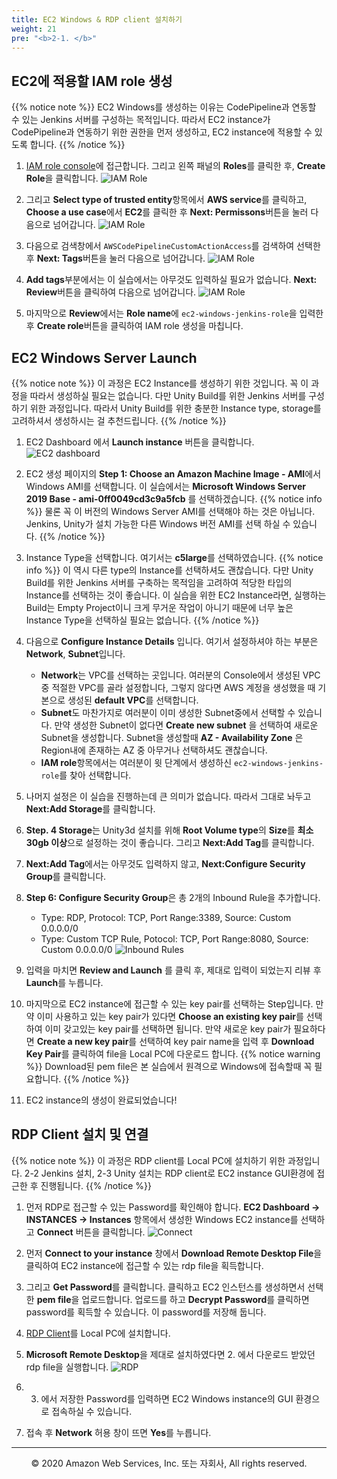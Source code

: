 ```yaml
---
title: EC2 Windows & RDP client 설치하기
weight: 21
pre: "<b>2-1. </b>"
---
```


## EC2에 적용할 IAM role 생성
{{% notice note %}}
EC2 Windows를 생성하는 이유는 CodePipeline과 연동할 수 있는 Jenkins 서버를 구성하는 목적입니다. 따라서 EC2 instance가 CodePipeline과 연동하기 위한 권한을 먼저 생성하고, EC2 instance에 적용할 수 있도록 합니다.
{{% /notice %}} 
1. [IAM role console](https://console.aws.amazon.com/iam/home)에 접근합니다. 그리고 왼쪽 패널의 **Roles**를 클릭한 후, **Create Role**을 클릭합니다.
![IAM Role](/images/ec2/createrole.png)

2. 그리고 **Select type of trusted entity**항목에서 **AWS service**를 클릭하고, **Choose a use case**에서 **EC2**를 클릭한 후 **Next: Permissons**버튼을 눌러 다음으로 넘어갑니다.
![IAM Role](/images/ec2/createec2role.png)

3. 다음으로 검색창에서 `AWSCodePipelineCustomActionAccess`를 검색하여 선택한 후 **Next: Tags**버튼을 눌러 다음으로 넘어갑니다.
![IAM Role](/images/ec2/selectpipelinerole.png)

1. **Add tags**부분에서는 이 실습에서는 아무것도 입력하실 필요가 없습니다. **Next: Review**버튼을 클릭하여 다음으로 넘어갑니다.
![IAM Role](/images/ec2/selectpipelinerole.png)

5. 마지막으로 **Review**에서는 **Role name**에 `ec2-windows-jenkins-role`을 입력한 후 **Create role**버튼을 클릭하여 IAM role 생성을 마칩니다.




## EC2 Windows Server Launch 
{{% notice note %}}
이 과정은 EC2 Instance를 생성하기 위한 것입니다. 꼭 이 과정을 따라서 생성하실 필요는 없습니다. 다만 Unity Build를 위한 Jenkins 서버를 구성하기 위한 과정입니다. 따라서 Unity Build를 위한 충분한 Instance type, storage를 고려하셔서 생성하시는 걸 추천드립니다. 
{{% /notice %}} 

1. EC2 Dashboard 에서 **Launch instance** 버튼을 클릭합니다.
![EC2 dashboard](/images/ec2/ec2dashboard.png)

2. EC2 생성 페이지의 **Step 1: Choose an Amazon Machine Image - AMI**에서 Windows AMI를 선택합니다. 이 실습에서는 **Microsoft Windows Server 2019 Base - ami-0ff0049cd3c9a5fcb** 를 선택하겠습니다.
{{% notice info %}}
물론 꼭 이 버전의 Windows Server AMI를 선택해야 하는 것은 아닙니다. Jenkins, Unity가 설치 가능한 다른 Windows 버전 AMI를 선택 하실 수 있습니다.
{{% /notice %}} 

3. Instance Type을 선택합니다. 여기서는 **c5large**를 선택하였습니다.
{{% notice info %}}
이 역시 다른 type의 Instance를 선택하셔도 괜찮습니다. 다만 Unity Build를 위한 Jenkins 서버를 구축하는 목적임을 고려하여 적당한 타입의 Instance를 선택하는 것이 좋습니다. 이 실습을 위한 EC2 Instance라면, 실행하는 Build는 Empty Project이니 크게 무거운 작업이 아니기 때문에 너무 높은 Instance Type을 선택하실 필요는 없습니다.
{{% /notice %}} 

4. 다음으로 **Configure Instance Details** 입니다. 여기서 설정하셔야 하는 부분은 **Network**, **Subnet**입니다. 
   + **Network**는 VPC를 선택하는 곳입니다. 여러분의 Console에서 생성된 VPC중 적절한 VPC를 골라 설정합니다, 그렇지 않다면 AWS 계정을 생성했을 때 기본으로 생성된 **default VPC**를 선택합니다. 
   + **Subnet**도 마찬가지로 여러분이 이미 생성한 Subnet중에서 선택할 수 있습니다. 만약 생성한 Subnet이 없다면 **Create new subnet** 을 선택하여 새로운 Subnet을 생성합니다. Subnet을 생성할때 **AZ - Availability Zone** 은 Region내에 존재하는 AZ 중 아무거나 선택하셔도 괜찮습니다. 
   + **IAM role**항목에서는 여러분이 윗 단계에서 생성하신 `ec2-windows-jenkins-role`를 찾아 선택합니다.

5. 나머지 설정은 이 실습을 진행하는데 큰 의미가 없습니다. 따라서 그대로 놔두고 **Next:Add Storage**를 클릭합니다.

6. **Step. 4 Storage**는 Unity3d 설치를 위해 **Root Volume type**의 **Size**를 **최소 30gb 이상**으로 설정하는 것이 좋습니다. 그리고 **Next:Add Tag**를 클릭합니다.

7. **Next:Add Tag**에서는 아무것도 입력하지 않고, **Next:Configure Security Group**를 클릭합니다.

8. **Step 6: Configure Security Group**은 총 2개의 Inbound Rule을 추가합니다.
   + Type: RDP, Protocol: TCP, Port Range:3389, Source: Custom 0.0.0.0/0
   + Type: Custom TCP Rule, Potocol: TCP, Port Range:8080, Source: Custom 0.0.0.0/0
![Inbound Rules](/images/ec2/ec2inbound.png)

9. 입력을 마치면 **Review and Launch** 를 클릭 후, 제대로 입력이 되었는지 리뷰 후 **Launch**를 누릅니다.

10. 마지막으로 EC2 instance에 접근할 수 있는 key pair를 선택하는 Step입니다. 만약 이미 사용하고 있는 key pair가 있다면 **Choose an existing key pair**를 선택하여 이미 갖고있는 key pair를 선택하면 됩니다. 만약 새로운 key pair가 필요하다면 **Create a new key pair**를 선택하여 key pair name을 입력 후 **Download Key Pair**를 클릭하여 file을 Local PC에 다운로드 합니다.
{{% notice warning %}}
Download된 pem file은 본 실습에서 원격으로 Windows에 접속할때 꼭 필요합니다.
{{% /notice %}}

11. EC2 instance의 생성이 완료되었습니다!


## RDP Client 설치 및 연결
{{% notice note %}}
이 과정은 RDP client를 Local PC에 설치하기 위한 과정입니다. 2-2 Jenkins 설치, 2-3 Unity 설치는 RDP client로 EC2 instance GUI환경에 접근한 후 진행됩니다.
{{% /notice %}} 

1. 먼저 RDP로 접근할 수 있는 Password를 확인해야 합니다. **EC2 Dashboard -> INSTANCES -> Instances** 항목에서 생성한 Windows EC2 instance를 선택하고 **Connect** 버튼을 클릭합니다. 
![Connect](/images/ec2/ec2connect.png)

2. 먼저 **Connect to your instance** 창에서 **Download Remote Desktop File**을 클릭하여 EC2 instance에 접근할 수 있는 rdp file을 획득합니다.

3. 그리고 **Get Password**를 클릭합니다. 클릭하고 EC2 인스턴스를 생성하면서 선택한 **pem file**을 업로드합니다. 업로드를 하고 **Decrypt Password**를 클릭하면 password를 획득할 수 있습니다. 이 password를 저장해 둡니다. 

4. [RDP Client](https://docs.microsoft.com/ko-kr/windows-server/remote/remote-desktop-services/clients/remote-desktop-clients)를 Local PC에 설치합니다. 

5. **Microsoft Remote Desktop**을 제대로 설치하였다면 2. 에서 다운로드 받았던 rdp file을 실행합니다.
![RDP](/images/ec2/rdp.png)

6. 3. 에서 저장한 Password를 입력하면 EC2 Windows instance의 GUI 환경으로 접속하실 수 있습니다.

7. 접속 후 **Network** 허용 창이 뜨면 **Yes**를 누릅니다.






---
<p align="center">
© 2020 Amazon Web Services, Inc. 또는 자회사, All rights reserved.
</p>
